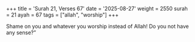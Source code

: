 +++
title = 'Surah 21, Verses 67'
date = '2025-08-27'
weight = 2550
surah = 21
ayah = 67
tags = ["allah", "worship"]
+++

Shame on you and whatever you worship instead of Allah! Do you not have any sense?”